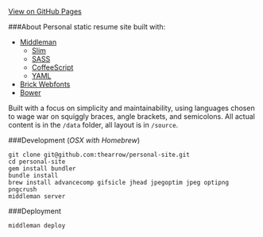 [View on GitHub Pages](http://thearrow.github.io/personal-site)

###About
Personal static resume site built with:
- [Middleman](http://middlemanapp.com/)
    - [Slim](http://slim-lang.com/)
    - [SASS](http://sass-lang.com/)
    - [CoffeeScript](http://coffeescript.org/)
    - [YAML](http://www.yaml.org/)
- [Brick Webfonts](http://brick.im/)
- [Bower](http://bower.io/)

Built with a focus on simplicity and maintainability, using languages chosen to wage war
on squiggly braces, angle brackets, and semicolons.
All actual content is in the `/data` folder, all layout is in `/source`.

###Development
(*OSX with Homebrew*)
```
git clone git@github.com:thearrow/personal-site.git
cd personal-site
gem install bundler
bundle install
brew install advancecomp gifsicle jhead jpegoptim jpeg optipng pngcrush
middleman server
```

###Deployment
```
middleman deploy
```